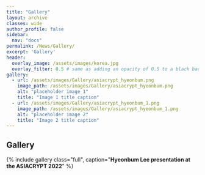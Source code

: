 ```yaml
---
title: "Gallery"
layout: archive
classes: wide
author_profile: false
sidebar:
  nav: "docs"
permalink: /News/Gallery/
excerpt: 'Gallery'
header:
  overlay_image: /assets/images/korea.jpg
  overlay_filter: 0.5 # same as adding an opacity of 0.5 to a black background
gallery:
  - url: /assets/images/Gallery/asiacrypt_hyeonbum.png
    image_path: /assets/images/Gallery/asiacrypt_hyeonbum.png
    alt: "placeholder image 1"
    title: "Image 1 title caption"
  - url: /assets/images/Gallery/asiacrypt_hyeonbum_1.png
    image_path: /assets/images/Gallery/asiacrypt_hyeonbum_1.png
    alt: "placeholder image 2"
    title: "Image 2 title caption"
---
```


## Gallery
    
{% include gallery class="full", caption="**Hyeonbum Lee presentation at the ASIACRYPT 2022**" %}
